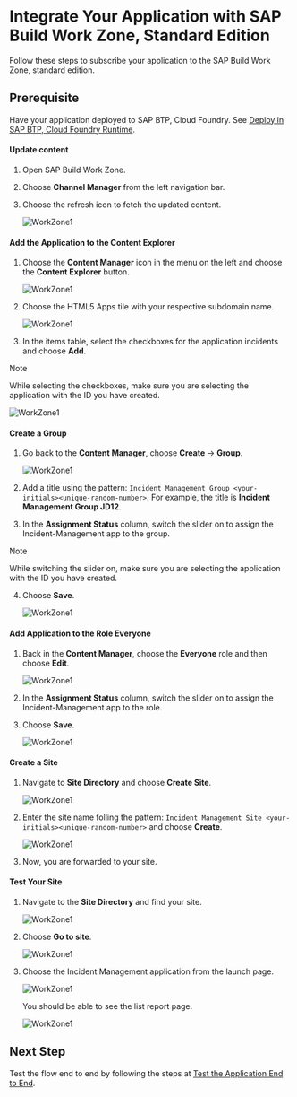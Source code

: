 # Integrate Your Application with SAP Build Work Zone, Standard Edition

Follow these steps to subscribe your application to the SAP Build Work Zone, standard edition.

## Prerequisite

Have your application deployed to SAP BTP, Cloud Foundry. See [Deploy in SAP BTP, Cloud Foundry Runtime](deploy-cf.md).

#### Update content

1. Open SAP Build Work Zone.

2. Choose **Channel Manager** from the left navigation bar. 

3. Choose the refresh icon to fetch the updated content.

    ![WorkZone1](../images/integrate-workzone/launchpad1.png)

#### Add the Application to the Content Explorer

1. Choose the **Content Manager** icon in the menu on the left and choose the **Content Explorer** button.

    ![WorkZone1](../images/integrate-workzone/content-explorer.png)

2. Choose the HTML5 Apps tile with your respective subdomain name.

    ![WorkZone1](../images/integrate-workzone/html5_apps.png)

3. In the items table, select the checkboxes for the application incidents and choose **Add**.

>[!Note]
> While selecting the checkboxes, make sure you are selecting the application with the ID you have created.

![WorkZone1](../images/integrate-workzone/ce_checkbox.png)

#### Create a Group

1. Go back to the **Content Manager**, choose **Create** → **Group**.

    ![WorkZone1](../images/integrate-workzone/create_group.png)

2. Add a title using the pattern: `Incident Management Group <your-initials><unique-random-number>`. For example, the title is **Incident Management Group JD12**.

3. In the **Assignment Status** column, switch the slider on to assign the Incident-Management app to the group.

>[!Note]
> While switching the slider on, make sure you are selecting the application with the ID you have created.

4. Choose **Save**.
    
    ![WorkZone1](../images/integrate-workzone/group_enable.png)


#### Add Application to the Role Everyone

1. Back in the **Content Manager**, choose the **Everyone** role and then choose **Edit**.

    ![WorkZone1](../images/integrate-workzone/everyone.png)

2. In the **Assignment Status** column, switch the slider on to assign the Incident-Management app to the role.

3. Choose **Save**.

    ![WorkZone1](../images/integrate-workzone/everyone_enable.png)

#### Create a Site

1. Navigate to **Site Directory** and choose **Create Site**.

    ![WorkZone1](../images/integrate-workzone/create_site.png)

2. Enter the site name folling the pattern: `Incident Management Site <your-initials><unique-random-number>` and choose **Create**.

    ![WorkZone1](../images/integrate-workzone/create_site1.png)

3. Now, you are forwarded to your site.

#### Test Your Site

1. Navigate to the **Site Directory** and find your site.

    ![WorkZone1](../images/integrate-workzone/site_directory.png)

2. Choose **Go to site**.

    ![WorkZone1](../images/integrate-workzone/gotosite.png)

3. Choose the Incident Management application from the launch page.

    ![WorkZone1](../images/integrate-workzone/application_tile.png)

    You should be able to see the list report page.

    ![WorkZone1](../images/integrate-workzone/application.png)

## Next Step

Test the flow end to end by following the steps at [Test the Application End to End](e2e-testing-cf.md).



